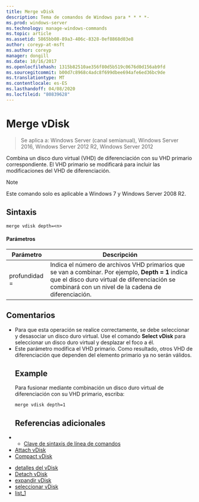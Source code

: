 ```yaml
---
title: Merge vDisk
description: Tema de comandos de Windows para * * * *-
ms.prod: windows-server
ms.technology: manage-windows-commands
ms.topic: article
ms.assetid: 5865bb08-89a3-406c-8328-0ef8868d03e8
author: coreyp-at-msft
ms.author: coreyp
manager: dongill
ms.date: 10/16/2017
ms.openlocfilehash: 1315b82510ae356f80d5b519c0676d0d156ab9fd
ms.sourcegitcommit: b00d7c8968c4adc8f699dbee694afe6ed36bc9de
ms.translationtype: MT
ms.contentlocale: es-ES
ms.lasthandoff: 04/08/2020
ms.locfileid: "80839628"
---
```

# <a name="merge-vdisk"></a>Merge vDisk

>Se aplica a: Windows Server (canal semianual), Windows Server 2016, Windows Server 2012 R2, Windows Server 2012

Combina un disco duro virtual (VHD) de diferenciación con su VHD primario correspondiente. El VHD primario se modificará para incluir las modificaciones del VHD de diferenciación.
> [!NOTE]
> Este comando solo es aplicable a Windows 7 y Windows Server 2008 R2.
> ## <a name="syntax"></a>Sintaxis
> ```
> merge vdisk depth=<n>
> ```
> #### <a name="parameters"></a>Parámetros
> 
> | Parámetro |                                                                                    Descripción                                                                                    |
> |-----------|-----------------------------------------------------------------------------------------------------------------------------------------------------------------------------------|
> | profundidad =<n> | Indica el número de archivos VHD primarios que se van a combinar. Por ejemplo, **Depth = 1** indica que el disco duro virtual de diferenciación se combinará con un nivel de la cadena de diferenciación. |
> 
> ## <a name="remarks"></a>Comentarios
> - Para que esta operación se realice correctamente, se debe seleccionar y desasociar un disco duro virtual. Use el comando **Select vDisk** para seleccionar un disco duro virtual y desplazar el foco a él.
> - Este parámetro modifica el VHD primario. Como resultado, otros VHD de diferenciación que dependen del elemento primario ya no serán válidos.
>   ## <a name="examples"></a><a name=BKMK_Examples></a>Example
>   Para fusionar mediante combinación un disco duro virtual de diferenciación con su VHD primario, escriba:
>   ```
>   merge vdisk depth=1
>   ```
>   ## <a name="additional-references"></a>Referencias adicionales
> - - [Clave de sintaxis de línea de comandos](command-line-syntax-key.md)
> - [Attach vDisk](attach-vdisk.md)
> - [Compact vDisk](compact-vdisk.md)

-   [detalles del vDisk](detail-vdisk.md)
-   [Detach vDisk](detach-vdisk.md)
-   [expandir vDisk](expand-vdisk.md)
-   [seleccionar vDisk](select-vdisk.md)
-   [list_1](list_1.md)
